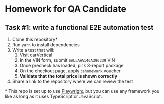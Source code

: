 # Homework for QA Candidate

## Task #1: write a functional E2E automation test

1. Clone this repository*
2. Run `yarn` to install dependencies
3. Write a test that will:
   1. Visit [carVertical](https://www.carvertical.com)
   2. In the VIN form, submit `SALLAAA146A396339` VIN
   3. Once precheck has loaded, pick 3-report package
   4. On the checkout page, apply `qahomework` voucher
   5. **Validate that the total price is shown correctly**
4. Share a link to the repository where we can review the test

\* This repo is set up to use [Playwright](https://playwright.dev), but you can use any framework you like as long as it uses TypeScript or JavaScript.
